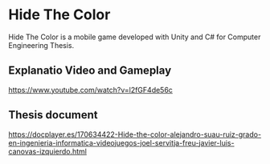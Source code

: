 # Hide The Color
Hide The Color is a mobile game developed with Unity and C# for Computer Engineering Thesis.

## Explanatio Video and Gameplay
https://www.youtube.com/watch?v=l2fGF4de56c

## Thesis document
https://docplayer.es/170634422-Hide-the-color-alejandro-suau-ruiz-grado-en-ingenieria-informatica-videojuegos-joel-servitja-freu-javier-luis-canovas-izquierdo.html
